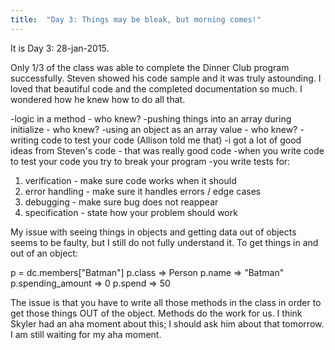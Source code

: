 ```yaml
---
title:  "Day 3: Things may be bleak, but morning comes!"
---
```


It is Day 3: 28-jan-2015.

Only 1/3 of the class was able to complete the Dinner Club program successfully. Steven showed his code sample and it was truly astounding.  I loved that beautiful code and the completed documentation so much.  I wondered how he knew how to do all that.

-logic in a method - who knew?
-pushing things into an array during initialize - who knew?
-using an object as an array value - who knew?
-writing code to test your code (Allison told me that)
-i got a lot of good ideas from Steven's code - that was really good code
-when you write code to test your code you try to break your program
-you write tests for:
  1. verification - make sure code works when it should
  2. error handling - make sure it handles errors / edge cases
  3. debugging - make sure bug does not reappear
  4. specification - state how your problem should work
  
My issue with seeing things in objects and getting data out of objects seems to be faulty, but I still do not fully understand it.  To get things in and out of an object:

p = dc.members["Batman"]
p.class => Person
p.name => "Batman"
p.spending_amount => 0
p.spend => 50

The issue is that you have to write all those methods in the class in order to get those things OUT of the object.  Methods do the work for us.  I think Skyler had an aha moment about this; I should ask him about that tomorrow.  I am still waiting for my aha moment.

